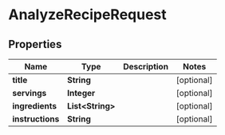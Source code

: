 

# AnalyzeRecipeRequest


## Properties

| Name | Type | Description | Notes |
|------------ | ------------- | ------------- | -------------|
|**title** | **String** |  |  [optional] |
|**servings** | **Integer** |  |  [optional] |
|**ingredients** | **List&lt;String&gt;** |  |  [optional] |
|**instructions** | **String** |  |  [optional] |



